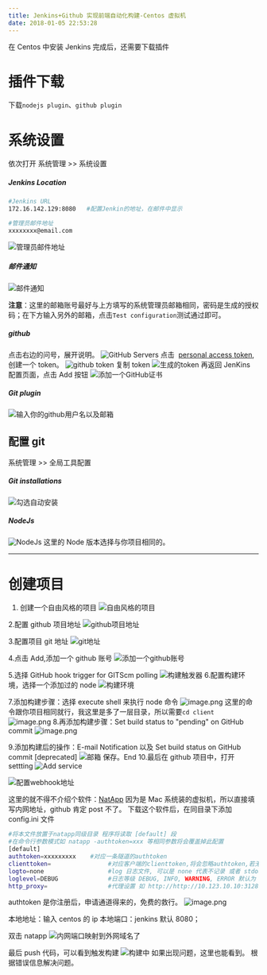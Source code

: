 ```yaml
---
title: Jenkins+Github 实现前端自动化构建-Centos 虚拟机
date: 2018-01-05 22:53:28
---
```


在 Centos 中安装 Jenkins 完成后，还需要下载插件

# 插件下载

下载`nodejs plugin`、`github plugin`

# 系统设置

依次打开 系统管理 >> 系统设置

##### **Jenkins Location**

```bash
#Jenkins URL
172.16.142.129:8080   #配置Jenkin的地址，在邮件中显示

#管理员邮件地址
xxxxxxxx@email.com
```

![管理员邮件地址](http://upload-images.jianshu.io/upload_images/912092-66d73f32710fde4d.png?imageMogr2/auto-orient/strip%7CimageView2/2/w/1000)

##### **邮件通知**

![邮件通知](http://upload-images.jianshu.io/upload_images/912092-53359e70496d79f1.png?imageMogr2/auto-orient/strip%7CimageView2/2/w/1000)

**注意**：这里的邮箱账号最好与上方填写的系统管理员邮箱相同，密码是生成的授权码；在下方输入另外的邮箱，点击`Test configuration`测试通过即可。

##### github

点击右边的问号，展开说明。
![GitHub Servers](http://upload-images.jianshu.io/upload_images/912092-ccc269b3f14b8d66.png?imageMogr2/auto-orient/strip%7CimageView2/2/w/1000)
点击  [personal access token](https://github.com/settings/tokens/new),创建一个 token。
![github token](http://upload-images.jianshu.io/upload_images/912092-31754e52a10666a0.png?imageMogr2/auto-orient/strip%7CimageView2/2/w/1000)
复制 token
![生成的token](http://upload-images.jianshu.io/upload_images/912092-fca75ccbac8c3938.png?imageMogr2/auto-orient/strip%7CimageView2/2/w/1000)
再返回 JenKins 配置页面，点击 Add 按钮
![添加一个GitHub证书](http://upload-images.jianshu.io/upload_images/912092-04c9180861704f6f.png?imageMogr2/auto-orient/strip%7CimageView2/2/w/1000)

##### Git plugin

![输入你的github用户名以及邮箱](http://upload-images.jianshu.io/upload_images/912092-3055f58d2d0fb136.png?imageMogr2/auto-orient/strip%7CimageView2/2/w/1240)

## 配置 git

系统管理 >> 全局工具配置

##### Git installations

![勾选自动安装](http://upload-images.jianshu.io/upload_images/912092-6f3b38f80726b1e8.png?imageMogr2/auto-orient/strip%7CimageView2/2/w/700)

##### NodeJs

![NodeJs](http://upload-images.jianshu.io/upload_images/912092-4def91fd5f6d40b3.png?imageMogr2/auto-orient/strip%7CimageView2/2/w/1240)
这里的 Node 版本选择与你项目相同的。

---

# 创建项目

1. 创建一个自由风格的项目
   ![自由风格的项目](http://upload-images.jianshu.io/upload_images/912092-63527b1b41381a3d.png?imageMogr2/auto-orient/strip%7CimageView2/2/w/1000)

2.配置 github 项目地址
![github项目地址](http://upload-images.jianshu.io/upload_images/912092-2a58d155f76e8c60.png?imageMogr2/auto-orient/strip%7CimageView2/2/w/1000)

3.配置项目 git 地址
![git地址](http://upload-images.jianshu.io/upload_images/912092-25d8b247ccacda37.png?imageMogr2/auto-orient/strip%7CimageView2/2/w/1000)

4.点击 Add,添加一个 github 账号
![添加一个github账号](http://upload-images.jianshu.io/upload_images/912092-c873ee5112fd89cf.png?imageMogr2/auto-orient/strip%7CimageView2/2/w/1000)

5.选择 GitHub hook trigger for GITScm polling
![构建触发器](http://upload-images.jianshu.io/upload_images/912092-a7ed23817c3f2743.png?imageMogr2/auto-orient/strip%7CimageView2/2/w/1000) 6.配置构建环境，选择一个添加过的 node
![构建环境](http://upload-images.jianshu.io/upload_images/912092-176e6c3faa5d8476.png?imageMogr2/auto-orient/strip%7CimageView2/2/w/1000)

7.添加构建步骤：选择 execute shell 来执行 node 命令
![image.png](http://upload-images.jianshu.io/upload_images/912092-4034a3c67c62270e.png?imageMogr2/auto-orient/strip%7CimageView2/2/w/1000)
这里的命令跟你项目相同就行，我这里是多了一层目录，所以需要`cd client`
![image.png](http://upload-images.jianshu.io/upload_images/912092-bbbae8b8d3d14cb3.png?imageMogr2/auto-orient/strip%7CimageView2/2/w/1000) 8.再添加构建步骤：Set build status to "pending" on GitHub commit
![image.png](http://upload-images.jianshu.io/upload_images/912092-e1416b422f17139a.png?imageMogr2/auto-orient/strip%7CimageView2/2/w/1000)

9.添加构建后的操作：E-mail Notification 以及 Set build status on GitHub commit [deprecated]
![邮箱](http://upload-images.jianshu.io/upload_images/912092-bced30aaf937ea3a.png?imageMogr2/auto-orient/strip%7CimageView2/2/w/1000)
保存。End 10.最后在 github 项目中，打开 settting
![Add service](http://upload-images.jianshu.io/upload_images/912092-6ea9e8475ad657c4.png?imageMogr2/auto-orient/strip%7CimageView2/2/w/1000)

![配置webhook地址](http://upload-images.jianshu.io/upload_images/912092-7b428547bfe0c7af.png?imageMogr2/auto-orient/strip%7CimageView2/2/w/1000)

这里的就不得不介绍个软件：[NatApp](https://natapp.cn/)
因为是 Mac 系统装的虚拟机，所以直接填写内网地址，github 肯定 post 不了。
下载这个软件后，在同目录下添加 config.ini 文件

```bash
#将本文件放置于natapp同级目录 程序将读取 [default] 段
#在命令行参数模式如 natapp -authtoken=xxx 等相同参数将会覆盖掉此配置
[default]
authtoken=xxxxxxxxx    #对应一条隧道的authtoken
clienttoken=                #对应客户端的clienttoken,将会忽略authtoken,若无请留空,
logto=none                  #log 日志文件, 可以是 none 代表不记录 或者 stdout 代表直接屏幕输出 ,默认为none
loglevel=DEBUG              #日志等级 DEBUG, INFO, WARNING, ERROR 默认为 DEBUG
http_proxy=                 #代理设置 如 http://http://10.123.10.10:3128
```

authtoken 是你注册后，申请通道得来的，免费的救行。
![image.png](http://upload-images.jianshu.io/upload_images/912092-877e431e1f8706a2.png?imageMogr2/auto-orient/strip%7CimageView2/2/w/1000)

本地地址：输入 centos 的 ip
本地端口：jenkins 默认 8080；

双击 natapp
![内网端口映射到外网域名了](http://upload-images.jianshu.io/upload_images/912092-905479f752bf88d3.png?imageMogr2/auto-orient/strip%7CimageView2/2/w/1240)

最后 push 代码，可以看到触发构建
![构建中](http://upload-images.jianshu.io/upload_images/912092-72d4829390e9043a.png?imageMogr2/auto-orient/strip%7CimageView2/2/w/1000)
如果出现问题，这里也能看到。
根据错误信息解决问题。

